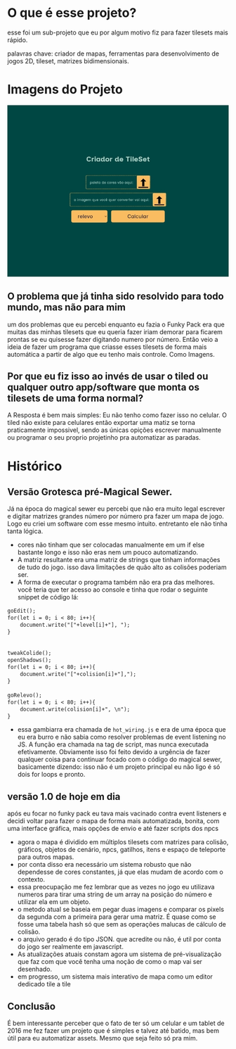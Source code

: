 # O que é esse projeto?

esse foi um sub-projeto que eu por algum motivo fiz para fazer tilesets mais rápido.

palavras chave: criador de mapas, ferramentas para desenvolvimento de jogos 2D, tileset, matrizes bidimensionais.

# Imagens do Projeto

<img src = "screenshots/img1.jpg" alt = "imagem_principal">

O problema que já tinha sido resolvido para todo mundo, mas não para mim
-

um dos problemas que eu percebi enquanto eu fazia o Funky Pack era que muitas das minhas tilesets que eu queria fazer iriam demorar para ficarem prontas se eu quisesse fazer digitando numero por número. Então veio a ideia de fazer um programa que criasse esses tilesets de forma mais automática a partir de algo que eu tenho mais controle. Como Imagens.

Por que eu fiz isso ao invés de usar o tiled ou qualquer outro app/software que monta os tilesets de uma forma normal?
-

A Resposta é bem mais simples: Eu não tenho como fazer isso no celular. O tiled não existe para celulares então exportar uma matiz se torna praticamente impossivel, sendo as únicas opições escrever manualmente ou programar o seu proprio projetinho pra automatizar as paradas.

# Histórico

Versão Grotesca pré-Magical Sewer.
-

Já na época do magical sewer eu percebi que não era muito legal escrever e digitar matrizes grandes número por número pra fazer um mapa de jogo. Logo eu criei um software com esse mesmo intuito. entretanto ele não tinha tanta lógica.

- cores não tinham que ser colocadas manualmente em um if else bastante longo e isso não eras nem um pouco automatizando.
- A matriz resultante era uma matriz de strings que tinham informações de tudo do jogo. isso dava limitações de quão alto as colisões poderiam ser.
- A forma de executar o programa também não era pra das melhores. você teria que ter acesso ao console e tinha que rodar o seguinte snippet de código lá:
```
goEdit();
for(let i = 0; i < 80; i++){
	document.write("["+level[i]+"], ");
}


tweakColide();
openShadows();
for(let i = 0; i < 80; i++){
	document.write("["+colision[i]+"],");
}

goRelevo();
for(let i = 0; i < 80; i++){
	document.write(colision[i]+", \n");
}
```
 - essa gambiarra era chamada de ```hot_wiring.js``` e era de uma época que eu era burro e não sabia como resolver problemas de event listening no JS. A função era chamada na tag de script, mas nunca executada efetivamente. Obviamente isso foi feito devido a urgência de fazer qualquer coisa para continuar focado com o código do magical sewer, basicamente dizendo: isso não é um projeto principal eu não ligo é só dois for loops e pronto.
 

versão 1.0 de hoje em dia
-

após eu focar no funky pack eu tava mais vacinado contra event listeners e decidi voltar para fazer o mapa de forma mais automatizada, bonita, com uma interface gráfica, mais opções de envio e até fazer scripts dos npcs
- agora o mapa é dividido em múltiplos tilesets com matrizes para colisão, gráficos, objetos de cenário, npcs, gatilhos, itens e espaço de teleporte para outros mapas.
- por conta disso era necessário um sistema robusto que não dependesse de cores constantes, já que elas mudam de acordo com o contexto.
- essa preocupação me fez lembrar que as vezes no jogo eu utilizava numeros para tirar uma string de um array na posição do número e utilizar ela em um objeto.
- o metodo atual se baseia em pegar duas imagens e comparar os pixels da segunda com a primeira para gerar uma matriz. É quase como se fosse uma tabela hash só que sem as operações malucas de cálculo de colisão.
- o arquivo gerado é do tipo JSON. que acredite ou não, é util por conta do jogo ser realmente em javascript.
- As atualizações atuais constam agora um sistema de pré-visualização que faz com que você tenha uma noção de como o map vai ser desenhado.
- em progresso, um sistema mais interativo de mapa como um editor dedicado tile a tile

Conclusão
-

É bem interessante perceber que o fato de ter só um celular e um tablet de 2016 me fez fazer um projeto que é simples e talvez até batido, mas bem útil para eu automatizar assets. Mesmo que seja feito só pra mim.
